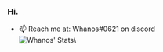 ### Hi.

- 📫 Reach me at: Whanos#0621 on discord  
![Whanos' Stats](https://github-readme-stats.vercel.app/api?username=whanos&show_icons=true&theme=synthwave)\
